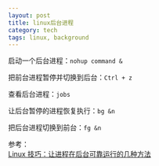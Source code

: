 ```yaml
---
layout: post
title: linux后台进程
category: tech
tags: linux, background
---
```

启动一个后台进程：``nohup command &``

把前台进程暂停并切换到后台：``Ctrl + z``

查看后台进程：``jobs``

让后台暂停的进程恢复执行：``bg &n``

把后台进程切换到前台：``fg &n``

参考：  
[Linux 技巧：让进程在后台可靠运行的几种方法](http://www.ibm.com/developerworks/cn/linux/l-cn-nohup/)
